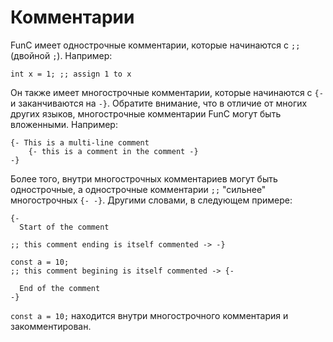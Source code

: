 # Комментарии

FunC имеет однострочные комментарии, которые начинаются с `;;` (двойной `;`). Например:

```func
int x = 1; ;; assign 1 to x
```

Он также имеет многострочные комментарии, которые начинаются с `{-` и заканчиваются на `-}`. Обратите внимание, что в отличие от многих других языков, многострочные комментарии FunC могут быть вложенными. Например:

```func
{- This is a multi-line comment
    {- this is a comment in the comment -}
-}
```

Более того, внутри многострочных комментариев могут быть однострочные, а однострочные комментарии `;;` "сильнее" многострочных `{- -}`. Другими словами, в следующем примере:

```func
{-
  Start of the comment

;; this comment ending is itself commented -> -}

const a = 10;
;; this comment begining is itself commented -> {-

  End of the comment
-}
```

`const a = 10;` находится внутри многострочного комментария и закомментирован.
